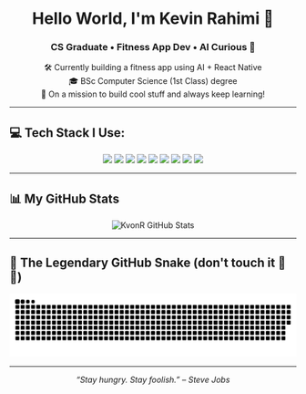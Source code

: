 <h1 align="center">Hello World, I'm Kevin Rahimi 👋</h1>
<h3 align="center">CS Graduate • Fitness App Dev • AI Curious 💪</h3>

<p align="center">
  🛠️ Currently building a fitness app using AI + React Native<br>
  🎓 BSc Computer Science (1st Class) degree<br>
  🎯 On a mission to build cool stuff and always keep learning!
</p>

---

## 💻 Tech Stack I Use:

<p align="center">
  <img src="https://img.shields.io/badge/Java-%23ED8B00.svg?style=for-the-badge&logo=openjdk&logoColor=white"/>
  <img src="https://img.shields.io/badge/MySQL-%2300f.svg?style=for-the-badge&logo=mysql&logoColor=white"/>
  <img src="https://img.shields.io/badge/React%20Native-20232A?style=for-the-badge&logo=react&logoColor=61DAFB"/>
  <img src="https://img.shields.io/badge/JavaScript-%23F7DF1E.svg?style=for-the-badge&logo=javascript&logoColor=black"/>
  <img src="https://img.shields.io/badge/HTML5-%23E34F26.svg?style=for-the-badge&logo=html5&logoColor=white"/>
  <img src="https://img.shields.io/badge/CSS3-%231572B6.svg?style=for-the-badge&logo=css3&logoColor=white"/>
  <img src="https://img.shields.io/badge/PHP-%23777BB4.svg?style=for-the-badge&logo=php&logoColor=white"/>
  <img src="https://img.shields.io/badge/Swift-F54A2A?style=for-the-badge&logo=swift&logoColor=white"/>
  <img src="https://img.shields.io/badge/Python-%233776AB.svg?style=for-the-badge&logo=python&logoColor=white"/>
</p>

---

## 📊 My GitHub Stats

<p align="center">
  <img src="https://github-readme-stats.vercel.app/api?username=KvonR&show_icons=true&theme=radical&count_private=true" alt="KvonR GitHub Stats" />
</p>

---

## 🐍 The Legendary GitHub Snake (don't touch it 🐍😎)

<picture>
  <source media="(prefers-color-scheme: dark)" srcset="https://raw.githubusercontent.com/kvonr/kvonr/output/github-snake-dark.svg" />
  <source media="(prefers-color-scheme: light)" srcset="https://raw.githubusercontent.com/kvonr/kvonr/output/github-snake.svg" />
  <img alt="github-snake" src="https://raw.githubusercontent.com/kvonr/kvonr/output/github-snake.svg" />
</picture>

---

<p align="center">
  <i>“Stay hungry. Stay foolish.” – Steve Jobs</i>
</p>
